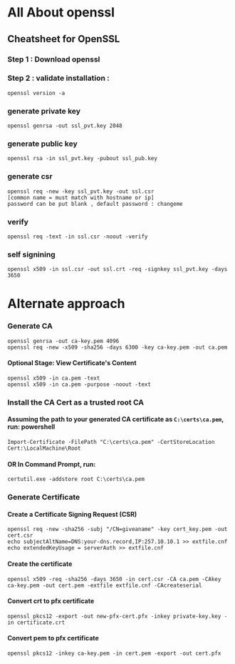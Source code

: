 # All About openssl
## Cheatsheet for OpenSSL
### Step 1 : Download openssl 
### Step 2 : validate installation :
	openssl version -a

### generate private key
	openssl genrsa -out ssl_pvt.key 2048
### generate public key
	openssl rsa -in ssl_pvt.key -pubout ssl_pub.key

### generate csr 
	openssl req -new -key ssl_pvt.key -out ssl.csr
	[common name = must match with hostname or ip]
	password can be put blank , default password : changeme
	
### verify 
	openssl req -text -in ssl.csr -noout -verify

### self signining
	openssl x509 -in ssl.csr -out ssl.crt -req -signkey ssl_pvt.key -days 3650


# Alternate approach
### Generate CA
	openssl genrsa -out ca-key.pem 4096
	openssl req -new -x509 -sha256 -days 6300 -key ca-key.pem -out ca.pem
#### Optional Stage: View Certificate's Content
	openssl x509 -in ca.pem -text
	openssl x509 -in ca.pem -purpose -noout -text

### Install the CA Cert as a trusted root CA
#### Assuming the path to your generated CA certificate as `C:\certs\ca.pem`, run: powershell
	Import-Certificate -FilePath "C:\certs\ca.pem" -CertStoreLocation Cert:\LocalMachine\Root
#### OR In Command Prompt, run:
	certutil.exe -addstore root C:\certs\ca.pem

### Generate Certificate
#### Create a Certificate Signing Request (CSR)
	openssl req -new -sha256 -subj "/CN=giveaname" -key cert_key.pem -out cert.csr
	echo subjectAltName=DNS:your-dns.record,IP:257.10.10.1 >> extfile.cnf
	echo extendedKeyUsage = serverAuth >> extfile.cnf
#### Create the certificate
	openssl x509 -req -sha256 -days 3650 -in cert.csr -CA ca.pem -CAkey ca-key.pem -out cert.pem -extfile extfile.cnf -CAcreateserial

#### Convert crt to pfx certificate
	openssl pkcs12 -export -out new-pfx-cert.pfx -inkey private-key.key -in certificate.crt
#### Convert pem to pfx certificate
	openssl pkcs12 -inkey ca-key.pem -in cert.pem -export -out cert.pfx
